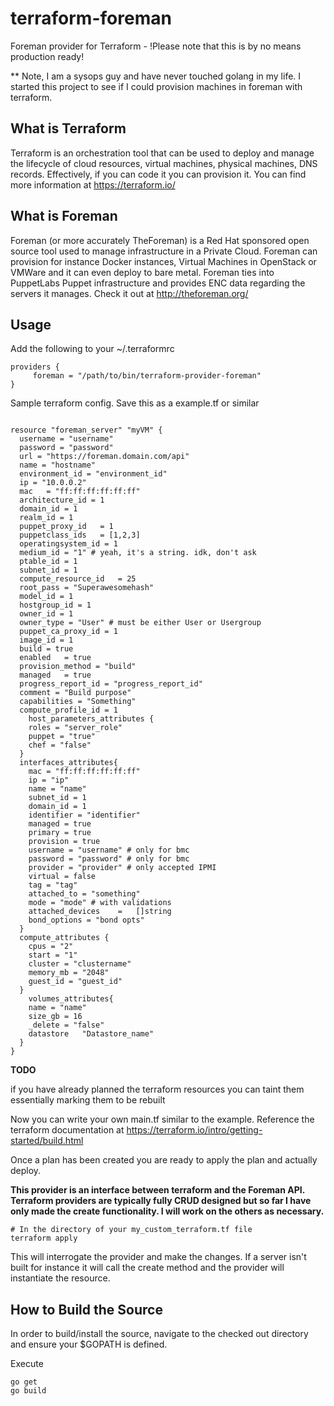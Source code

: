 # terraform-foreman
Foreman provider for Terraform - !Please note that this is by no means production ready!

** Note, I am a sysops guy and have never touched golang in my life. I started this project to see if I could provision machines in foreman with terraform.

## What is Terraform
Terraform is an orchestration tool that can be used to deploy and manage the lifecycle of cloud resources, virtual machines, physical machines, DNS records. Effectively, if you can code it you can provision it.
You can find more information at https://terraform.io/

## What is Foreman
Foreman (or more accurately TheForeman) is a Red Hat sponsored open source tool used to manage infrastructure in a Private Cloud. Foreman can provision for instance Docker instances, Virtual Machines in OpenStack or VMWare and it can even deploy to bare metal. Foreman ties into PuppetLabs Puppet infrastructure and provides ENC data regarding the servers it manages. Check it out at http://theforeman.org/

## Usage


Add the following to your ~/.terraformrc
```
providers {
     foreman = "/path/to/bin/terraform-provider-foreman"
}
```

Sample terraform config. Save this as a example.tf or similar
```

resource "foreman_server" "myVM" {
  username = "username"
  password = "password"
  url = "https://foreman.domain.com/api"
  name = "hostname"
  environment_id = "environment_id"
  ip = "10.0.0.2"
  mac	= "ff:ff:ff:ff:ff:ff"
  architecture_id = 1
  domain_id = 1
  realm_id = 1
  puppet_proxy_id	= 1
  puppetclass_ids	= [1,2,3]
  operatingsystem_id = 1
  medium_id = "1" # yeah, it's a string. idk, don't ask
  ptable_id	= 1
  subnet_id	= 1
  compute_resource_id	= 25
  root_pass	= "Superawesomehash"
  model_id = 1
  hostgroup_id = 1
  owner_id = 1
  owner_type = "User" # must be either User or Usergroup
  puppet_ca_proxy_id = 1
  image_id = 1
  build	= true
  enabled	= true
  provision_method = "build"
  managed	= true
  progress_report_id = "progress_report_id"
  comment = "Build purpose"
  capabilities = "Something"
  compute_profile_id = 1
	host_parameters_attributes {
    roles = "server_role"
    puppet = "true"
    chef = "false"
  }
  interfaces_attributes{
    mac = "ff:ff:ff:ff:ff:ff"
    ip = "ip"
    name = "name"
    subnet_id = 1
    domain_id = 1
    identifier = "identifier"
    managed = true
    primary = true
    provision = true
    username = "username" # only for bmc
    password = "password" # only for bmc
    provider = "provider" # only accepted IPMI
    virtual = false
    tag = "tag"
    attached_to = "something"
    mode = "mode" # with validations
    attached_devices 	=	[]string
    bond_options = "bond opts"
  }
  compute_attributes {
    cpus = "2"
  	start = "1"
  	cluster = "clustername"
  	memory_mb = "2048"
  	guest_id = "guest_id"
  }
	volumes_attributes{
    name = "name"
  	size_gb	= 16
  	_delete	= "false"
  	datastore	"Datastore_name"
  }
}
```

**TODO**


if you have already planned the terraform resources you can taint them essentially marking them to be rebuilt

Now you can write your own main.tf similar to the example. Reference the terraform documentation at https://terraform.io/intro/getting-started/build.html

Once a plan has been created you are ready to apply the plan and actually deploy.

**This provider is an interface between terraform and the Foreman API. Terraform providers are typically fully CRUD designed but so far I have only made the create functionality. I will work on the others as necessary.**

```
# In the directory of your my_custom_terraform.tf file
terraform apply
```
This will interrogate the provider and make the changes. If a server isn't built for instance it will call the create method and the provider will instantiate the resource.

## How to Build the Source
In order to build/install the source, navigate to the checked out directory and ensure your $GOPATH is defined.

Execute
```
go get
go build
```
